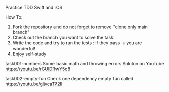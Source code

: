 Practice TDD Swift and iOS

How To: 
1. Fork the repository and do not forget to remove "clone only main branch"
2. Check out the branch you want to solve the task
3. Write the code and try to run the tests : if they pass -> you are wonderful!
4. Enjoy self-study

task001-numbers Some basic math and throwing errors Soluton on YouTube https://youtu.be/rGUlDRwY5q8

task002-empty-fun Check one dependency empty fun called https://youtu.be/gljvcaT72II


